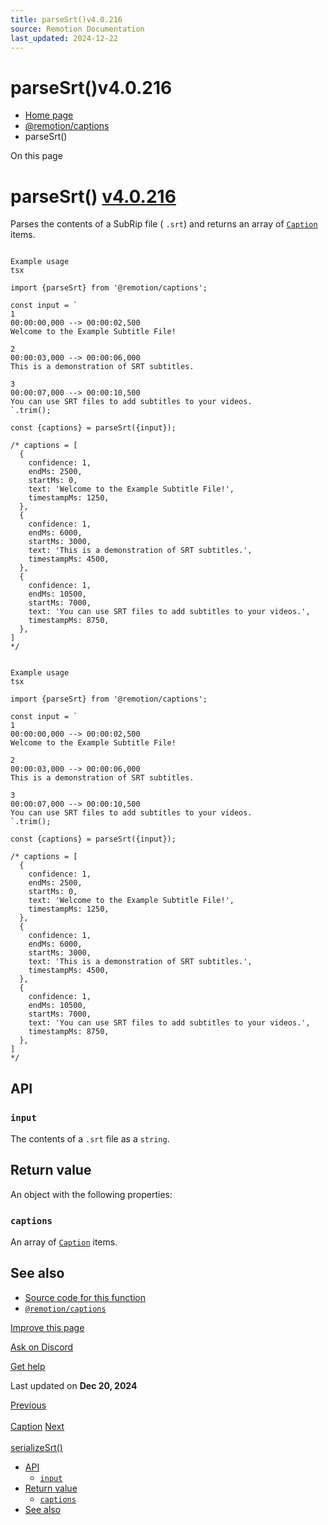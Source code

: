 ```yaml
---
title: parseSrt()v4.0.216
source: Remotion Documentation
last_updated: 2024-12-22
---
```


# parseSrt()v4.0.216

- [Home page](/)
- [@remotion/captions](/docs/captions/)
- parseSrt()

On this page

# parseSrt() [v4.0.216](https://github.com/remotion-dev/remotion/releases/v4.0.216)

Parses the contents of a SubRip file ( `.srt`) and returns an array of [`Caption`](/docs/captions) items.

```

Example usage
tsx

import {parseSrt} from '@remotion/captions';

const input = `
1
00:00:00,000 --> 00:00:02,500
Welcome to the Example Subtitle File!

2
00:00:03,000 --> 00:00:06,000
This is a demonstration of SRT subtitles.

3
00:00:07,000 --> 00:00:10,500
You can use SRT files to add subtitles to your videos.
`.trim();

const {captions} = parseSrt({input});

/* captions = [
  {
    confidence: 1,
    endMs: 2500,
    startMs: 0,
    text: 'Welcome to the Example Subtitle File!',
    timestampMs: 1250,
  },
  {
    confidence: 1,
    endMs: 6000,
    startMs: 3000,
    text: 'This is a demonstration of SRT subtitles.',
    timestampMs: 4500,
  },
  {
    confidence: 1,
    endMs: 10500,
    startMs: 7000,
    text: 'You can use SRT files to add subtitles to your videos.',
    timestampMs: 8750,
  },
]
*/
```

```

Example usage
tsx

import {parseSrt} from '@remotion/captions';

const input = `
1
00:00:00,000 --> 00:00:02,500
Welcome to the Example Subtitle File!

2
00:00:03,000 --> 00:00:06,000
This is a demonstration of SRT subtitles.

3
00:00:07,000 --> 00:00:10,500
You can use SRT files to add subtitles to your videos.
`.trim();

const {captions} = parseSrt({input});

/* captions = [
  {
    confidence: 1,
    endMs: 2500,
    startMs: 0,
    text: 'Welcome to the Example Subtitle File!',
    timestampMs: 1250,
  },
  {
    confidence: 1,
    endMs: 6000,
    startMs: 3000,
    text: 'This is a demonstration of SRT subtitles.',
    timestampMs: 4500,
  },
  {
    confidence: 1,
    endMs: 10500,
    startMs: 7000,
    text: 'You can use SRT files to add subtitles to your videos.',
    timestampMs: 8750,
  },
]
*/
```

## API [​](\#api "Direct link to API")

### `input` [​](\#input "Direct link to input")

The contents of a `.srt` file as a `string`.

## Return value [​](\#return-value "Direct link to Return value")

An object with the following properties:

### `captions` [​](\#captions "Direct link to captions")

An array of [`Caption`](/docs/captions/caption) items.

## See also [​](\#see-also "Direct link to See also")

- [Source code for this function](https://github.com/remotion-dev/remotion/blob/main/packages/captions/src/parse-srt.ts)
- [`@remotion/captions`](/docs/captions)

[Improve this page](https://github.com/remotion-dev/remotion/edit/main/packages/docs/docs/captions/parse-srt.mdx)

[Ask on Discord](https://remotion.dev/discord)

[Get help](/docs/get-help)

Last updated on **Dec 20, 2024**

[Previous\
\
Caption](/docs/captions/caption) [Next\
\
serializeSrt()](/docs/captions/serialize-srt)

- [API](#api)
  - [`input`](#input)
- [Return value](#return-value)
  - [`captions`](#captions)
- [See also](#see-also)
